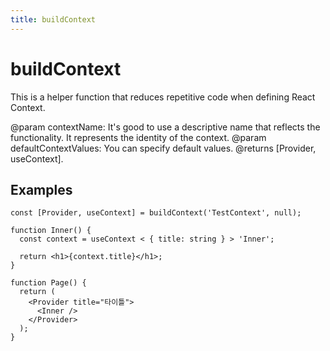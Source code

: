 ```yaml
---
title: buildContext
---
```


# buildContext

This is a helper function that reduces repetitive code when defining React Context.

@param contextName: It's good to use a descriptive name that reflects the functionality. It represents the identity of the context.
@param defaultContextValues: You can specify default values.
@returns [Provider, useContext].

## Examples

```tsx
const [Provider, useContext] = buildContext('TestContext', null);

function Inner() {
  const context = useContext < { title: string } > 'Inner';

  return <h1>{context.title}</h1>;
}

function Page() {
  return (
    <Provider title="타이틀">
      <Inner />
    </Provider>
  );
}
```
